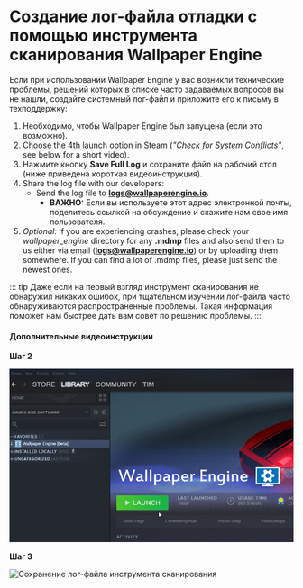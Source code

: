 # Создание лог-файла отладки с помощью инструмента сканирования Wallpaper Engine

Если при использовании Wallpaper Engine у вас возникли технические проблемы, решений которых в списке часто задаваемых вопросов вы не нашли, создайте системный лог-файл и приложите его к письму в техподдержку:

1. Необходимо, чтобы Wallpaper Engine был запущена (если это возможно).
2. Choose the 4th launch option in Steam (*"Check for System Conflicts"*, see below for a short video).
3. Нажмите кнопку **Save Full Log** и сохраните файл на рабочий стол (ниже приведена короткая видеоинструкция).
4. Share the log file with our developers:
    * Send the log file to **logs@wallpaperengine.io**.
        * **ВАЖНО:** Если вы используете этот адрес электронной почты, поделитесь ссылкой на обсуждение и скажите нам свое имя пользователя.
5. *Optional:* If you are experiencing crashes, please check your *wallpaper_engine* directory for any **.mdmp** files and also send them to us either via email (**logs@wallpaperengine.io**) or by uploading them somewhere. If you can find a lot of .mdmp files, please just send the newest ones.

::: tip
Даже если на первый взгляд инструмент сканирования не обнаружил никаких ошибок, при тщательном изучении лог-файла часто обнаруживаются распространенные проблемы. Такая информация поможет нам быстрее дать вам совет по решению проблемы.
:::

#### Дополнительные видеоинструкции

**Шаг 2**

![Запуск инструмента сканирования](./scantoollaunch.gif)

**Шаг 3**

![Сохранение лог-файла инструмента сканирования](./scantoolsave.gif)
